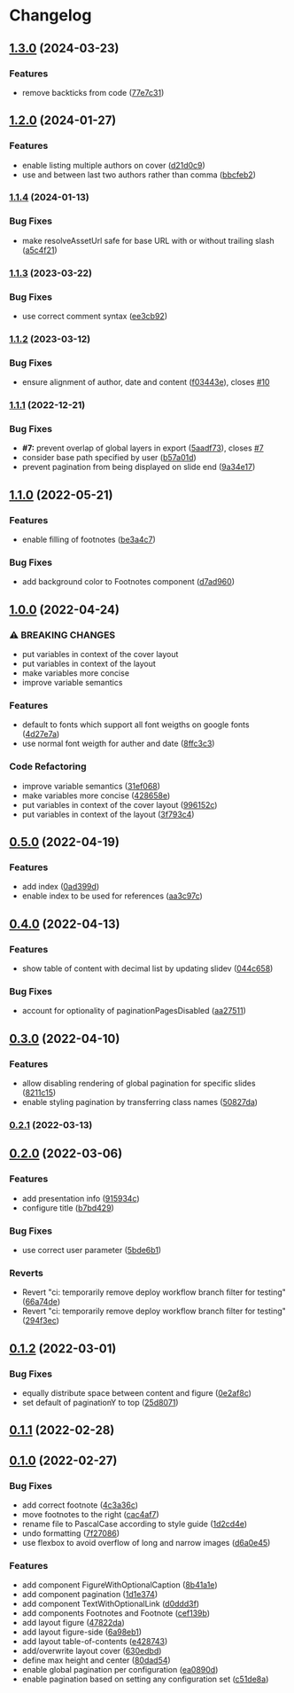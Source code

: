 # Changelog

## [1.3.0](https://github.com/alexanderdavide/slidev-theme-academic/compare/1.2.0...1.3.0) (2024-03-23)


### Features

* remove backticks from code ([77e7c31](https://github.com/alexanderdavide/slidev-theme-academic/commit/77e7c3145377c82c50abe0b6f35d69f3b9fb90b9))

## [1.2.0](https://github.com/alexanderdavide/slidev-theme-academic/compare/1.1.4...1.2.0) (2024-01-27)


### Features

* enable listing multiple authors on cover ([d21d0c9](https://github.com/alexanderdavide/slidev-theme-academic/commit/d21d0c97d17fb7d57ed18eedd1dedc7546dc23aa))
* use and between last two authors rather than comma ([bbcfeb2](https://github.com/alexanderdavide/slidev-theme-academic/commit/bbcfeb20a51902da7d438d2378bdf330af98299b))

### [1.1.4](https://github.com/alexanderdavide/slidev-theme-academic/compare/1.1.3...1.1.4) (2024-01-13)


### Bug Fixes

* make resolveAssetUrl safe for base URL with or without trailing slash ([a5c4f21](https://github.com/alexanderdavide/slidev-theme-academic/commit/a5c4f21617b88305c219d277bdd01ad2796164c1))

### [1.1.3](https://github.com/alexanderdavide/slidev-theme-academic/compare/1.1.2...1.1.3) (2023-03-22)


### Bug Fixes

* use correct comment syntax ([ee3cb92](https://github.com/alexanderdavide/slidev-theme-academic/commit/ee3cb920cbf7d04b83766d0cb251351fe2efde8b))

### [1.1.2](https://github.com/alexanderdavide/slidev-theme-academic/compare/1.1.1...1.1.2) (2023-03-12)


### Bug Fixes

* ensure alignment of author, date and content ([f03443e](https://github.com/alexanderdavide/slidev-theme-academic/commit/f03443e78e38fcc316b1f2975e6d24bf0c563dcd)), closes [#10](https://github.com/alexanderdavide/slidev-theme-academic/issues/10)

### [1.1.1](https://github.com/alexanderdavide/slidev-theme-academic/compare/1.1.0...1.1.1) (2022-12-21)


### Bug Fixes

* **#7:** prevent overlap of global layers in export ([5aadf73](https://github.com/alexanderdavide/slidev-theme-academic/commit/5aadf7358099dfd0cc56b72afc836f008ab55181)), closes [#7](https://github.com/alexanderdavide/slidev-theme-academic/issues/7)
* consider base path specified by user ([b57a01d](https://github.com/alexanderdavide/slidev-theme-academic/commit/b57a01dfc7363d99eeb41c556e97392b0c08b520))
* prevent pagination from being displayed on slide end ([9a34e17](https://github.com/alexanderdavide/slidev-theme-academic/commit/9a34e1755fcc0cdc615d9650e3f7dd31abb0e52d))

## [1.1.0](https://github.com/alexanderdavide/slidev-theme-academic/compare/1.0.0...1.1.0) (2022-05-21)


### Features

* enable filling of footnotes ([be3a4c7](https://github.com/alexanderdavide/slidev-theme-academic/commit/be3a4c7f81b37fb71674224f4b85b18c116c5a93))


### Bug Fixes

* add background color to Footnotes component ([d7ad960](https://github.com/alexanderdavide/slidev-theme-academic/commit/d7ad960770d8c0779dd1ca2edfba65c81eb8c312))

## [1.0.0](https://github.com/alexanderdavide/slidev-theme-academic/compare/0.5.0...1.0.0) (2022-04-24)


### ⚠ BREAKING CHANGES

* put variables in context of the cover layout
* put variables in context of the layout
* make variables more concise
* improve variable semantics

### Features

* default to fonts which support all font weigths on google fonts ([4d27e7a](https://github.com/alexanderdavide/slidev-theme-academic/commit/4d27e7a0eadd4a5e5308c62a045e27c752d5c545))
* use normal font weigth for auther and date ([8ffc3c3](https://github.com/alexanderdavide/slidev-theme-academic/commit/8ffc3c3a344e43ae776d942aede259105f26dfd5))


### Code Refactoring

* improve variable semantics ([31ef068](https://github.com/alexanderdavide/slidev-theme-academic/commit/31ef068ab7bcd40bbc76a898d8b2a27f6c4473e2))
* make variables more concise ([428658e](https://github.com/alexanderdavide/slidev-theme-academic/commit/428658e89772706f6ae46eb47e2158921e0de299))
* put variables in context of the cover layout ([996152c](https://github.com/alexanderdavide/slidev-theme-academic/commit/996152c8be7640c21f64dcd807b56cec12fe1211))
* put variables in context of the layout ([3f793c4](https://github.com/alexanderdavide/slidev-theme-academic/commit/3f793c4e18f07dd0cc4bc74c87bc1bc0db1c1186))

## [0.5.0](https://github.com/alexanderdavide/slidev-theme-academic/compare/0.4.0...0.5.0) (2022-04-19)


### Features

* add index ([0ad399d](https://github.com/alexanderdavide/slidev-theme-academic/commit/0ad399dd22320700753428e43cc7ab8b26efd90e))
* enable index to be used for references ([aa3c97c](https://github.com/alexanderdavide/slidev-theme-academic/commit/aa3c97c8fe66844178c7afd5705ffaade919bf6a))

## [0.4.0](https://github.com/alexanderdavide/slidev-theme-academic/compare/0.3.0...0.4.0) (2022-04-13)


### Features

* show table of content with decimal list by updating slidev ([044c658](https://github.com/alexanderdavide/slidev-theme-academic/commit/044c65867da6a4a72153689d9e0f137323dd69f8))


### Bug Fixes

* account for optionality of paginationPagesDisabled ([aa27511](https://github.com/alexanderdavide/slidev-theme-academic/commit/aa275115c893bc3f6b30411b6a199ee9f08d5649))

## [0.3.0](https://github.com/alexanderdavide/slidev-theme-academic/compare/0.2.1...0.3.0) (2022-04-10)


### Features

* allow disabling rendering of global pagination for specific slides ([8211c15](https://github.com/alexanderdavide/slidev-theme-academic/commit/8211c15a57b41588bcc3e3fe6ae3b6363a702e9b))
* enable styling pagination by transferring class names ([50827da](https://github.com/alexanderdavide/slidev-theme-academic/commit/50827daabfa792967d94480eedb84f5132b2df67))

### [0.2.1](https://github.com/alexanderdavide/slidev-theme-academic/compare/0.2.0...0.2.1) (2022-03-13)

## [0.2.0](https://github.com/alexanderdavide/slidev-theme-academic/compare/0.1.2...0.2.0) (2022-03-06)


### Features

* add presentation info ([915934c](https://github.com/alexanderdavide/slidev-theme-academic/commit/915934ca5a20199c4101ba35ae1c86ac18c7238f))
* configure title ([b7bd429](https://github.com/alexanderdavide/slidev-theme-academic/commit/b7bd4293336a35eb4c3dff5aab3f7e9ea1cd3a1a))


### Bug Fixes

* use correct user parameter ([5bde6b1](https://github.com/alexanderdavide/slidev-theme-academic/commit/5bde6b16a584e2ecfce6fe59cd6ea7aa1b9ec048))


### Reverts

* Revert "ci: temporarily remove deploy workflow branch filter for testing" ([66a74de](https://github.com/alexanderdavide/slidev-theme-academic/commit/66a74de0f3782b53253ad327e16c753ea3ead959))
* Revert "ci: temporarily remove deploy workflow branch filter for testing" ([294f3ec](https://github.com/alexanderdavide/slidev-theme-academic/commit/294f3ec496b9c4948792462d60ddbc93ff0c093b))

## [0.1.2](https://github.com/alexanderdavide/slidev-theme-academic/compare/0.1.1...0.1.2) (2022-03-01)


### Bug Fixes

* equally distribute space between content and figure ([0e2af8c](https://github.com/alexanderdavide/slidev-theme-academic/commit/0e2af8cdb295906b0ee005c13d9b176606a26c94))
* set default of paginationY to top ([25d8071](https://github.com/alexanderdavide/slidev-theme-academic/commit/25d807107c89e00c1ba88ca79b98c1cf72d486c2))

## [0.1.1](https://github.com/alexanderdavide/slidev-theme-academic/compare/0.1.0...0.1.1) (2022-02-28)

## [0.1.0](https://github.com/alexanderdavide/slidev-theme-academic/compare/7f27086dbac7fde8edf582afda96755595b59664...0.1.0) (2022-02-27)


### Bug Fixes

* add correct footnote ([4c3a36c](https://github.com/alexanderdavide/slidev-theme-academic/commit/4c3a36cc77f66441cc2f8f34c68a3943bebe7dc4))
* move footnotes to the right ([cac4af7](https://github.com/alexanderdavide/slidev-theme-academic/commit/cac4af7dc24e67147849fe41075fd44dd4639b2f))
* rename file to PascalCase according to style guide ([1d2cd4e](https://github.com/alexanderdavide/slidev-theme-academic/commit/1d2cd4e613c6c476fe537017a8f722f2acbeaa0a))
* undo formatting ([7f27086](https://github.com/alexanderdavide/slidev-theme-academic/commit/7f27086dbac7fde8edf582afda96755595b59664))
* use flexbox to avoid overflow of long and narrow images ([d6a0e45](https://github.com/alexanderdavide/slidev-theme-academic/commit/d6a0e4552812e8d8e5ba50072cecda640ebfc094))


### Features

* add component FigureWithOptionalCaption ([8b41a1e](https://github.com/alexanderdavide/slidev-theme-academic/commit/8b41a1e6e1f1bb8f0dbadb7272b4e3da1d3436d6))
* add component pagination ([1d1e374](https://github.com/alexanderdavide/slidev-theme-academic/commit/1d1e37424e6764ceebe5fa7a15fdeb70940c0e86))
* add component TextWithOptionalLink ([d0ddd3f](https://github.com/alexanderdavide/slidev-theme-academic/commit/d0ddd3f195919a4a44fc79c6dd6022fd78304945))
* add components Footnotes and Footnote ([cef139b](https://github.com/alexanderdavide/slidev-theme-academic/commit/cef139b35e71973acc003b2bc2bc213e3c9462ae))
* add layout figure ([47822da](https://github.com/alexanderdavide/slidev-theme-academic/commit/47822dadc9b37dbfd9c0d64c44472922a632d0b2))
* add layout figure-side ([6a98eb1](https://github.com/alexanderdavide/slidev-theme-academic/commit/6a98eb13497f6dd2ad9b2aab471782f789abba6e))
* add layout table-of-contents ([e428743](https://github.com/alexanderdavide/slidev-theme-academic/commit/e4287433a60743ce49e11a7bff3ff7eb60dcb741))
* add/overwrite layout cover ([630edbd](https://github.com/alexanderdavide/slidev-theme-academic/commit/630edbd01434cb07bb04ac56adc83c2e3f9129d5))
* define max height and center ([80dad54](https://github.com/alexanderdavide/slidev-theme-academic/commit/80dad543d86797f65fbbd1b0fa12ead00c29c727))
* enable global pagination per configuration ([ea0890d](https://github.com/alexanderdavide/slidev-theme-academic/commit/ea0890dfb74f565a73cf31f644f6e19a463a2ee1))
* enable pagination based on setting any configuration set ([c51de8a](https://github.com/alexanderdavide/slidev-theme-academic/commit/c51de8a0354b25215b89b1c11e9aaf5cfe47157f))